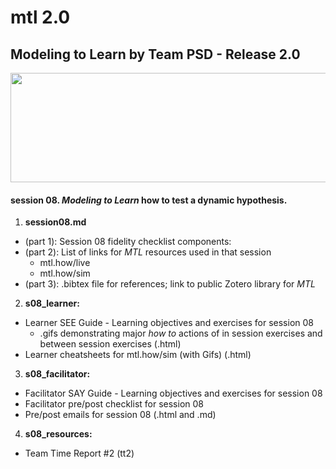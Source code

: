 # mtl 2.0
## Modeling to Learn by Team PSD - Release 2.0

<img src = "https://github.com/anthony/teampsd/blob/teampsd_style/mtl_logo/mtl_testdontguess_sm.png"
     height = "175" width = "650">  
     
#### session 08. *Modeling to Learn* how to test a **dynamic hypothesis**.

1.  **session08.md** 
  + (part 1): Session 08 fidelity checklist components:
  + (part 2): List of links for *MTL* resources used in that session 
    + mtl.how/live
    + mtl.how/sim
  + (part 3): .bibtex file for references; link to public Zotero library for *MTL* 
2.  **s08_learner:** 
  + Learner SEE Guide - Learning objectives and exercises for session 08 
    + .gifs demonstrating major *how to* actions of in session exercises and between session exercises (.html)
  + Learner cheatsheets for mtl.how/sim (with Gifs) (.html)
3.  **s08_facilitator:**  
  + Facilitator SAY Guide - Learning objectives and exercises for session 08
  + Facilitator pre/post checklist for session 08
  + Pre/post emails for session 08 (.html and .md)
4.  **s08_resources:** 
  + Team Time Report #2 (tt2)
